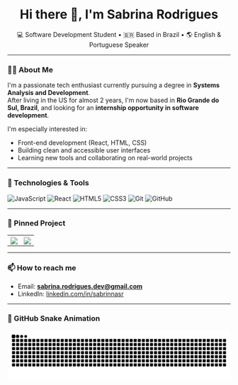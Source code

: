 <h1 align="center">Hi there 👋, I'm Sabrina Rodrigues</h1>

<p align="center">
  💻 Software Development Student • 🇧🇷 Based in Brazil • 🌎 English & Portuguese Speaker
</p>

---

### 👩‍💻 About Me

I'm a passionate tech enthusiast currently pursuing a degree in **Systems Analysis and Development**.  
After living in the US for almost 2 years, I'm now based in **Rio Grande do Sul, Brazil**, and looking for an **internship opportunity in software development**.

I'm especially interested in:
- Front-end development (React, HTML, CSS)
- Building clean and accessible user interfaces
- Learning new tools and collaborating on real-world projects

---

### 🚀 Technologies & Tools

![JavaScript](https://img.shields.io/badge/-JavaScript-F7DF1E?style=flat&logo=javascript&logoColor=black)
![React](https://img.shields.io/badge/-React-61DAFB?style=flat&logo=react&logoColor=black)
![HTML5](https://img.shields.io/badge/-HTML5-E34F26?style=flat&logo=html5&logoColor=white)
![CSS3](https://img.shields.io/badge/-CSS3-1572B6?style=flat&logo=css3&logoColor=white)
![Git](https://img.shields.io/badge/-Git-F05032?style=flat&logo=git&logoColor=white)
![GitHub](https://img.shields.io/badge/-GitHub-181717?style=flat&logo=github&logoColor=white)

---

### 📌 Pinned Project
<table>
  <tr>
    <td>
      <a href="https://github.com/sabrinarodrigues/flickshelf-ui">
        <img align="center" src="https://github-readme-stats.vercel.app/api/pin/?username=flickshelf&repo=flickshelf-ui&theme=default" />
      </a>
    </td>
    <td>
      <a href="https://sabrinarodrigues.dev/">
        <img align="center" src="https://github.com/user-attachments/assets/a76900e5-6dab-4ae4-a3d1-77c5d4530914" height="120" />
      </a>
    </td>
  </tr>
</table>



---

### 📫 How to reach me

- Email: **sabrina.rodrigues.dev@gmail.com**
- LinkedIn: [linkedin.com/in/sabrinnasr](https://www.linkedin.com/in/sabrinnasr)

---

### 🐍 GitHub Snake Animation

<picture>
  <source media="(prefers-color-scheme: dark)" srcset="https://raw.githubusercontent.com/sabrinnasr/sabrinnasr/output/github-contribution-grid-snake-dark.svg">
  <source media="(prefers-color-scheme: light)" srcset="https://raw.githubusercontent.com/sabrinnasr/sabrinnasr/output/github-contribution-grid-snake.svg">
  <img alt="github contribution grid snake animation" src="https://raw.githubusercontent.com/sabrinnasr/sabrinnasr/output/github-contribution-grid-snake.svg">
</picture>
